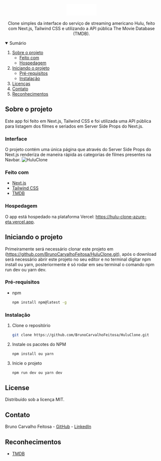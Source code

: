 <!-- PROJECT LOGO -->
<br />
<p align="center">
  <a href="https://github.com/BrunoCarvalhoFeitosa/HuluClone">
    <img src="/public/hulu-logo.png" alt="Logo" />
  </a>

  <p align="center">
    Clone simples da interface do serviço de streaming americano Hulu, feito com Next.js, Tailwind CSS e utilizando a API pública The Movie Database (TMDB).
  </p>
</p>



<!-- TABLE OF CONTENTS -->
<details open="open">
  <summary>Sumário</summary>
  <ol>
    <li>
      <a href="#sobre-o-projeto">Sobre o projeto</a>
      <ul>
        <li><a href="#feito-com">Feito com</a></li>
        <li><a href="#hospedagem">Hospedagem</a></li>
      </ul>
    </li>
    <li>
      <a href="#iniciando-o-projeto">Iniciando o projeto</a>
      <ul>
        <li><a href="#pré-requisitos">Pré-requisitos</a></li>
        <li><a href="#instalação">Instalação</a></li>
      </ul>
    </li>
    <li><a href="#license">Licenças</a></li>
    <li><a href="#contato">Contato</a></li>
    <li><a href="#reconhecimentos">Reconhecimentos</a></li>
  </ol>
</details>



<!-- ABOUT THE PROJECT -->
## Sobre o projeto
Este app foi feito em Next.js, Tailwind CSS e foi utilizada uma API pública para listagem dos filmes e seriados em Server Side Props do Next.js.

### Interface
O projeto contém uma única página que através do Server Side Props do Next.js renderiza de maneira rápida as categorias de filmes presentes na Navbar.
![HuluClone](https://user-images.githubusercontent.com/46093815/153776726-85de5413-c769-467f-8c8c-e3de76153753.png)

### Feito com

* [Next.js](https://nextjs.org/)
* [Tailwind CSS](https://tailwindcss.com/)
* [TMDB](https://themoviedb.org/)

### Hospedagem

O app está hospedado na plataforma Vercel: https://hulu-clone-azure-eta.vercel.app.

<!-- GETTING STARTED -->
## Iniciando o projeto

Primeiramente será necessário clonar este projeto em (https://github.com/BrunoCarvalhoFeitosa/HuluClone.git), após o download será necessário abrir este projeto no seu
editor e no terminal digitar npm install ou yarn, posteriormente é só rodar em seu terminal o comando npm run dev ou yarn dev.

### Pré-requisitos

* npm
  ```sh
  npm install npm@latest -g
  ```

### Instalação

1. Clone o repositório
   ```sh
   git clone https://github.com/BrunoCarvalhoFeitosa/HuluClone.git
   ```
2. Instale os pacotes do NPM
   ```sh
   npm install ou yarn
   ```
   
3. Inicie o projeto
   ```sh
   npm run dev ou yarn dev
   ```   

<!-- LICENSE -->
## License

Distribuído sob a licença MIT.

<!-- CONTACT -->
## Contato

Bruno Carvalho Feitosa - [GitHub](https://github.com/BrunoCarvalhoFeitosa) - [LinkedIn](https://www.linkedin.com/in/bruno-carvalho-feitosa/)


<!-- ACKNOWLEDGEMENTS -->
## Reconhecimentos
* [TMDB](https://themoviedb.org/)
